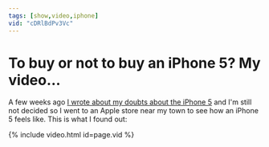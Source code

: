 ```yaml
---
tags: [show,video,iphone]
vid: "cDRlBdPv3Vc"
---
```


# To buy or not to buy an iPhone 5? My video...

A few weeks ago [I wrote about my doubts about the iPhone 5](http://michaelnozbe.com/iphone-5-why-i-love-it-but-wont-take-it-just) and I'm still not decided so I went to an Apple store near my town to see how an iPhone 5 feels like. This is what I found out:

{% include video.html id=page.vid %}

[n]: https://michael.gratis/nozbe